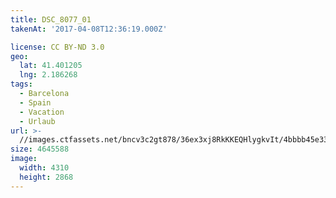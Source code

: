 ```yaml
---
title: DSC_8077_01
takenAt: '2017-04-08T12:36:19.000Z'

license: CC BY-ND 3.0
geo:
  lat: 41.401205
  lng: 2.186268
tags:
  - Barcelona
  - Spain
  - Vacation
  - Urlaub
url: >-
  //images.ctfassets.net/bncv3c2gt878/36ex3xj8RkKKEQHlygkvIt/4bbbb45e33444127d7ea8dabe90f88b7/dsc_8077_01_34038055386_o
size: 4645588
image:
  width: 4310
  height: 2868
---
```

